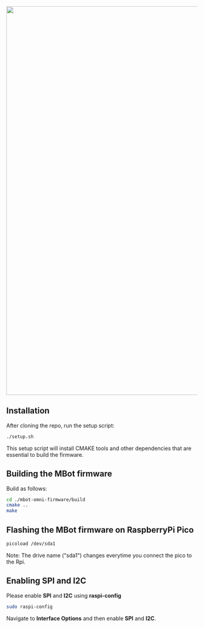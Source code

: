 <img src="https://github.com/neurobionics/rob311/blob/main/rob311.png" width="1024">

## Installation

After cloning the repo, run the setup script:

```bash
./setup.sh
```
This setup script will install CMAKE tools and other dependencies that are essential to build the firmware.

## Building the MBot firmware

Build as follows:
```bash
cd ./mbot-omni-firmware/build
cmake ..
make
```

## Flashing the MBot firmware on RaspberryPi Pico

```bash
picoload /dev/sda1
```
Note: The drive name ("sda1") changes everytime you connect the pico to the Rpi.

## Enabling SPI and I2C
Please enable **SPI** and **I2C** using **raspi-config**
```bash
sudo raspi-config
```
Navigate to **Interface Options** and then enable **SPI** and **I2C**.
